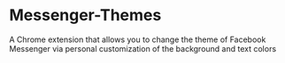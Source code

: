 # Messenger-Themes
A Chrome extension that allows you to change the theme of Facebook Messenger via personal customization of the background and text colors
